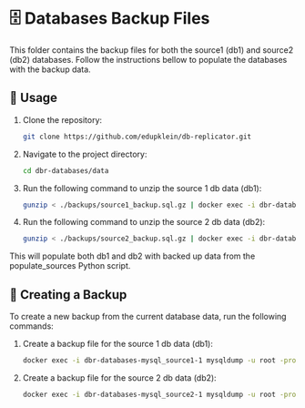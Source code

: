 # 🗄️ Databases Backup Files

This folder contains the backup files for both the source1 (db1) and source2 (db2) databases.
Follow the instructions bellow to populate the databases with the backup data.

## 🚀 Usage

1. Clone the repository:
   ```bash
   git clone https://github.com/edupklein/db-replicator.git
   ```
1. Navigate to the project directory:
   ```bash
   cd dbr-databases/data
   ```
1. Run the following command to unzip the source 1 db data (db1):
    ```bash
   gunzip < ./backups/source1_backup.sql.gz | docker exec -i dbr-databases-mysql_source1-1 mysql -u root -proot1 db1
   ```
1. Run the following command to unzip the source 2 db data (db2):
   ```bash
   gunzip < ./backups/source2_backup.sql.gz | docker exec -i dbr-databases-mysql_source2-1 mysql -u root -proot2 db2
   ```

This will populate both db1 and db2 with backed up data from the populate_sources Python script.

## 📁 Creating a Backup

To create a new backup from the current database data, run the following commands:

1. Create a backup file for the source 1 db data (db1):
   ```bash
   docker exec -i dbr-databases-mysql_source1-1 mysqldump -u root -proot1 db1 | gzip > ./backups/source1_backup.sql.gz
   ```
1. Create a backup file for the source 2 db data (db2):
   ```bash
   docker exec -i dbr-databases-mysql_source2-1 mysqldump -u root -proot2 db2 | gzip > ./backups/source2_backup.sql.gz
   ```
